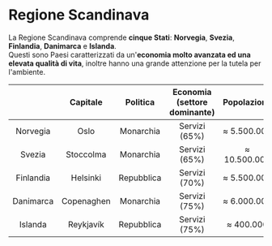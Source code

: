 # Regione Scandinava

La Regione Scandinava comprende **cinque Stati**: **Norvegia**, **Svezia**,
**Finlandia**, **Danimarca** e **Islanda**.\
Questi sono Paesi caratterizzati da un'**economia molto avanzata ed una elevata
qualità di vita**, inoltre hanno una grande attenzione per la tutela per l'ambiente.

| | Capitale | Politica | Economia (settore dominante) | Popolazione |
| :-: | :-: | :-: | :-: | :-: |
| Norvegia | Oslo | Monarchia | Servizi (65%) | &thickapprox; 5.500.000 |
| Svezia | Stoccolma | Monarchia | Servizi (65%) | &thickapprox; 10.500.000 |
| Finlandia | Helsinki | Repubblica | Servizi (70%) | &thickapprox; 5.500.000 |
| Danimarca | Copenaghen | Monarchia | Servizi (75%) | &thickapprox; 6.000.000 |
| Islanda | Reykjavík | Repubblica | Servizi (75%) | &thickapprox; 400.000 |

